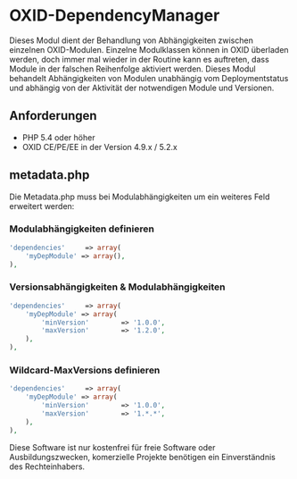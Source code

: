 # OXID-DependencyManager

Dieses Modul dient der Behandlung von Abhängigkeiten zwischen einzelnen OXID-Modulen.
Einzelne Modulklassen können in OXID überladen werden, doch immer mal wieder in der Routine kann es auftreten, dass Module in der falschen Reihenfolge aktiviert werden. Dieses Modul behandelt Abhängigkeiten von Modulen unabhängig vom Deploymentstatus und abhängig von der Aktivität der notwendigen Module und Versionen.

## Anforderungen

- PHP 5.4 oder höher
- OXID CE/PE/EE in der Version 4.9.x / 5.2.x

## metadata.php

Die Metadata.php muss bei Modulabhängigkeiten um ein weiteres Feld erweitert werden:

### Modulabhängigkeiten definieren

```php
'dependencies'     => array(
    'myDepModule' => array(),
),
```

### Versionsabhängigkeiten & Modulabhängigkeiten

```php
'dependencies'     => array(
    'myDepModule' => array(
        'minVersion'        => '1.0.0',
        'maxVersion'        => '1.2.0',
    ),
),
```

### Wildcard-MaxVersions definieren

```php
'dependencies'     => array(
    'myDepModule' => array(
        'minVersion'        => '1.0.0',
        'maxVersion'        => '1.*.*',
    ),
),
```

Diese Software ist nur kostenfrei für freie Software oder Ausbildungszwecken, komerzielle Projekte benötigen ein Einverständnis des Rechteinhabers. 

